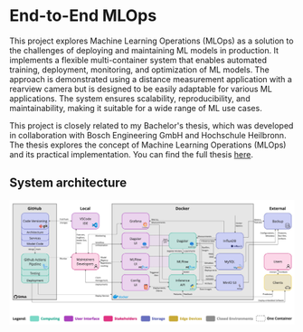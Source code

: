 # End-to-End MLOps

This project explores Machine Learning Operations (MLOps)
as a solution to the challenges of deploying and maintaining ML models in production.
It implements a flexible multi-container system that enables
automated training, deployment, monitoring, and optimization of ML models.
The approach is demonstrated using a distance measurement application with a rearview camera
but is designed to be easily adaptable for various ML applications.
The system ensures scalability, reproducibility, and maintainability,
making it suitable for a wide range of ML use cases.

This project is closely related to my Bachelor's thesis,
which was developed in collaboration with Bosch Engineering GmbH and Hochschule Heilbronn.
The thesis explores the concept of Machine Learning Operations (MLOps)
and its practical implementation.
You can find the full thesis [here](https://www.mbenediktf.de/end-to-end-mlops/).

## System architecture

![Systemarchitektur](src/system_architecture.jpg)
